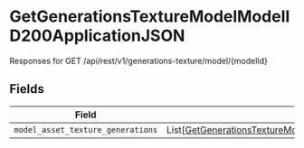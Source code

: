# GetGenerationsTextureModelModelID200ApplicationJSON

Responses for GET /api/rest/v1/generations-texture/model/{modelId}


## Fields

| Field                                                                                                                                                                                               | Type                                                                                                                                                                                                | Required                                                                                                                                                                                            | Description                                                                                                                                                                                         |
| --------------------------------------------------------------------------------------------------------------------------------------------------------------------------------------------------- | --------------------------------------------------------------------------------------------------------------------------------------------------------------------------------------------------- | --------------------------------------------------------------------------------------------------------------------------------------------------------------------------------------------------- | --------------------------------------------------------------------------------------------------------------------------------------------------------------------------------------------------- |
| `model_asset_texture_generations`                                                                                                                                                                   | List[[GetGenerationsTextureModelModelID200ApplicationJSONModelAssetTextureGenerations](../../models/operations/getgenerationstexturemodelmodelid200applicationjsonmodelassettexturegenerations.md)] | :heavy_minus_sign:                                                                                                                                                                                  | N/A                                                                                                                                                                                                 |